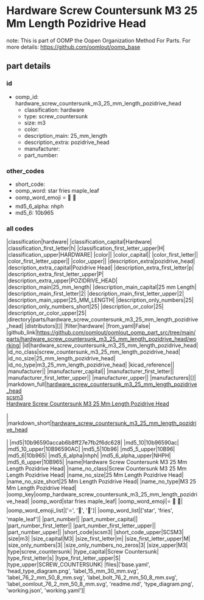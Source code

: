 # Hardware Screw Countersunk M3 25 Mm Length Pozidrive Head  

note: This is part of OOMP the Oopen Organization Method For Parts. For more details: https://github.com/oomlout/oomp_base

##  part details





### id
* oomp_id: hardware_screw_countersunk_m3_25_mm_length_pozidrive_head
  * classification: hardware
  * type: screw_countersunk
  * size: m3
  * color: 
  * description_main: 25_mm_length
  * description_extra: pozidrive_head
  * manufacturer: 
  * part_number: 

### other_codes
* short_code: 
* oomp_word: star fries maple_leaf
* oomp_word_emoji :star: :fries: :maple_leaf:
* md5_6_alpha: nhph
* md5_6: 10b965

### all codes 
|classification|hardware|
|classification_capital|Hardware|
|classification_first_letter|h|
|classification_first_letter_upper|H|
|classification_upper|HARDWARE|
|color||
|color_capital||
|color_first_letter||
|color_first_letter_upper||
|color_upper||
|description_extra|pozidrive_head|
|description_extra_capital|Pozidrive Head|
|description_extra_first_letter|p|
|description_extra_first_letter_upper|P|
|description_extra_upper|POZIDRIVE_HEAD|
|description_main|25_mm_length|
|description_main_capital|25 mm Length|
|description_main_first_letter|2|
|description_main_first_letter_upper|2|
|description_main_upper|25_MM_LENGTH|
|description_only_numbers|25|
|description_only_numbers_short|25|
|description_or_color|25|
|description_or_color_upper|25|
|directory|parts/hardware_screw_countersunk_m3_25_mm_length_pozidrive_head|
|distributors|[]|
|filter|hardware|
|from_yaml|False|
|github_link|https://github.com/oomlout/oomlout_oomp_part_src/tree/main/parts/hardware_screw_countersunk_m3_25_mm_length_pozidrive_head/working|
|id|hardware_screw_countersunk_m3_25_mm_length_pozidrive_head|
|id_no_class|screw_countersunk_m3_25_mm_length_pozidrive_head|
|id_no_size|25_mm_length_pozidrive_head|
|id_no_type|m3_25_mm_length_pozidrive_head|
|kicad_reference||
|manufacturer||
|manufacturer_capital||
|manufacturer_first_letter||
|manufacturer_first_letter_upper||
|manufacturer_upper||
|manufacturers|[]|
|markdown_full|[hardware_screw_countersunk_m3_25_mm_length_pozidrive_head](https://github.com/oomlout/oomlout_oomp_part_src/tree/main/parts/hardware_screw_countersunk_m3_25_mm_length_pozidrive_head/working)<br>[scsm3](https://github.com/oomlout/oomlout_oomp_part_src/tree/main/parts/hardware_screw_countersunk_m3_25_mm_length_pozidrive_head/working)<br>[Hardware Screw Countersunk M3 25 Mm Length Pozidrive Head](https://github.com/oomlout/oomlout_oomp_part_src/tree/main/parts/hardware_screw_countersunk_m3_25_mm_length_pozidrive_head/working)<br><br>|
|markdown_short|[hardware_screw_countersunk_m3_25_mm_length_pozidrive_head](https://github.com/oomlout/oomlout_oomp_part_src/tree/main/parts/hardware_screw_countersunk_m3_25_mm_length_pozidrive_head/working)<br><br>|
|md5|10b96590accab6b8ff27e7fb2f6dc628|
|md5_10|10b96590ac|
|md5_10_upper|10B96590AC|
|md5_5|10b96|
|md5_5_upper|10B96|
|md5_6|10b965|
|md5_6_alpha|nhph|
|md5_6_alpha_upper|NHPH|
|md5_6_upper|10B965|
|name|Hardware Screw Countersunk M3 25 Mm Length Pozidrive Head|
|name_no_class|Screw Countersunk M3 25 Mm Length Pozidrive Head|
|name_no_size|25 Mm Length Pozidrive Head|
|name_no_size_short|25 Mm Length Pozidrive Head|
|name_no_type|M3 25 Mm Length Pozidrive Head|
|oomp_key|oomp_hardware_screw_countersunk_m3_25_mm_length_pozidrive_head|
|oomp_word|star fries maple_leaf|
|oomp_word_emoji|:star: :fries: :maple_leaf:|
|oomp_word_emoji_list|[':star:', ':fries:', ':maple_leaf:']|
|oomp_word_list|['star', 'fries', 'maple_leaf']|
|part_number||
|part_number_capital||
|part_number_first_letter||
|part_number_first_letter_upper||
|part_number_upper||
|short_code|scsm3|
|short_code_upper|SCSM3|
|size|m3|
|size_capital|M3|
|size_first_letter|m|
|size_first_letter_upper|M|
|size_only_numbers|3|
|size_only_numbers_no_zeros|3|
|size_upper|M3|
|type|screw_countersunk|
|type_capital|Screw Countersunk|
|type_first_letter|s|
|type_first_letter_upper|S|
|type_upper|SCREW_COUNTERSUNK|
|files|['base.yaml', 'head_type_diagram.png', 'label_15_mm_30_mm.svg', 'label_76_2_mm_50_8_mm.svg', 'label_bolt_76_2_mm_50_8_mm.svg', 'label_oomlout_76_2_mm_50_8_mm.svg', 'readme.md', 'type_diagram.png', 'working.json', 'working.yaml']|
